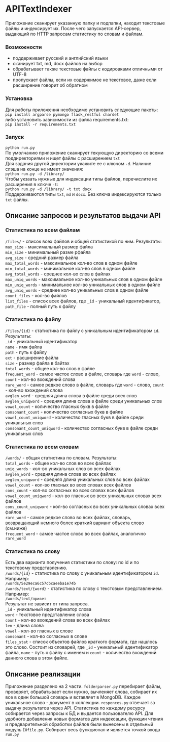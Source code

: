 # APITextIndexer
Приложение сканирует указанную папку и подпапки, находит текстовые файлы и индексирует их. После чего запускается API-сервер, выдающий по HTTP запросам статистику по словам и файлам.  

### Возможности
 - поддерживает русский и английский языки
 - сканирует txt, md, docx файлов на выбор
 - обрабатывает также текстовые файлы с кодировками отличными от UTF-8
 - пропускает файлы, если их содержимое не текстовое, даже если расширение говорит об обратном

### Установка
Для работы приложения необходимо установить следующие пакеты:<br>
`pip install argparse pymongo flask_restful chardet`<br>
либо установить зависимости из файла requirements.txt:<br>
`pip install -r requirements.txt`

### Запуск
`python run.py`<br>
По умолчанию приложение сканирует текующую директорию со всеми поддиректориями и ищет файлы c расширением `txt`<br>
Для задания другой директории укажите ее с ключом `-d`. Наличие слэша на конце не имеет значения:<br>
`python run.py -d /library/`<br>
Чтобы укзаать нужные для индексации типы файлов, перечислите их расширения в ключе `-t`:<br>
`python run.py -d /library/ -t txt docx`<br>
Поддерживаются типы `txt`, `md` и `docx`. Без ключа индексируются только `txt` файлы.

## Описание запросов и результатов выдачи API
### Статистика по всем файлам
`/files/` - список всех файлов и общей статистикой по ним. Результаты:<br>
`max_size` - максимальный размер файла<br>
`min_size`  - минимальный разме рфайла<br>
`avg_size` - средний размер файла<br>
`max_total_words` - максимальное кол-во слов в одном файле<br>
`min_total_words`  - минимальное кол-во слов в одном файле<br>
`avg_total_words` - среднее кол-во слов в файлах<br>
`max_uniq_words` - максимальное кол-во уникальных слов в одном файле<br>
`min_uniq_words`  - минимальное кол-во уникальных слов в одном файле<br>
`avg_uniq_words`  - среднее кол-во уникальных слов в одном файле<br>
`count_files`  - кол-во файлов<br>
`list_files` - список всех файлов, где `_id` - уникальный идентификатор, `path_file` - полный путь к файлу

### Статистика по файлу
`/files/{id}` - статистика по файлу с уникальным идентификатором `id`. Результаты:<br>
`_id` - уникальный идентификатор<br>
`name` - имя файла<br>
`path` - путь к файлу<br>
`ext` - расширение файла<br>
`size` - размер файла в байтах<br>
`total_words` - общее кол-во слов в файле<br>
`frequent_word` - самое частое слово в файле, словарь где `word` - слово, `count` - кол-во вхождений слова<br>
`rare_word` - самое редкое слово в файле, словарь где `word` - слово, `count` - кол-во вхождений слова<br>
`avglen_word` - средняя длина слова в файле среди всех слов<br>
`avglen_uniqword` - средняя длина слова в файле среди уникальных слов<br>
`vowel_count` - количество гласных букв в файле<br>
`consonant_count` - количество согласных букв в файле<br>
`vowel_count_uniqword`  - количество гласных букв в файле среди уникальных слов<br>
`consonant_count_uniqword`  - количество согласных букв в файле среди уникальных слов<br>

### Статистика по всем словам
`/words/` - общая статистика по словам. Результаты:<br>
`total_words` - общее кол-во слов во всех файлах<br>
`uniq_words` - кол-во уникальных слов во всех файлах<br>
`avglen_word` - средняя длина слова во всех файлах<br>
`avglen_uniqword` - средняя длина уникальных слов во всех файлах<br>
`vowel_count` - кол-во гласных во всех словах всех файлов<br>
`cons_count` - кол-во согласных во всех словах всех файлов<br>
`vowel_count_uniqword` - кол-во гласных во всех уникальных словах всех файлов<br>
`cons_count_uniqword` - кол-во согласных во всех уникальных словах всех файлов<br>
`rare_word` - самое редкое слово во всех файлах, словарь, возвращающий немного более краткий вариант объекта слово (см.ниже)<br>
`frequent_word` - самое частое слово во всех файлах, аналогично `rare_word`

### Статистика по слову
Есть два варианта получения статистики по слову: по id и по текстовому представлению.<br>
`/words/{id}` - статистика по слову с уникальным идентификатором `id`. Например:<br>
`/words/5e29eca6c57cbcaeeba1e74b`<br>
`/words/text/{word}` - статистика по слову с текстовым представлением. Например:<br>
`/words/text/привет`<br>
Результат не зависит от типа запроса.<br>
`_id` - уникальный идентификатор слова<br>
`word` - текстовое представление слова<br>
`count` - кол-во вхождений слова во всех файлах<br>
`len` - длина слова<br>
`vowel` - кол-во гласных в слове<br>
`consonant` - кол-во согласных в слове<br>
`files_stat` - список объектов файлов краткого формата, где нашлось это слово. Состоит из словарей, где `_id` - уникальный идентификатор файла,  `name` - путь к файлу с именем и  `count` - количество вхождений данного слова в этом файле.

## Описание реализации
Приложение разделено на 2 части. `folderparser.py` перебирает файлы, проверяет, обрабатывает если нужно, вычленяет слова, собирает их все в один большой словарь и вставляет в MongoDB. Каждое уникальное слово - документ в коллекции. `responces.py` отвечает за выдачу результатов через API. Статистика по каждому ресурсу собирается через запросы к БД и выдается пользователю API. Для удобного добавления новых форматов для индексации, функции чтения и предварительной обработки файлов были вынесены в отдельный модуль `IOfile.py`. Собирает весь функционал и является точкой входа `run.py`